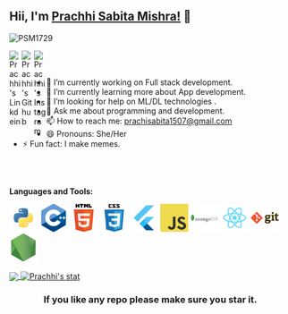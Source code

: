 ## Hii, I'm [Prachhi Sabita Mishra!](https://psm1729.github.io/Portpolio/) 👋

<p align="left"> <img src="https://komarev.com/ghpvc/?username=PSM1729&label=Views&color=blue&style=plastic" alt="PSM1729" /> </p>

<a href="www.linkedin.com/in/prachhi-mishra-039916191">
  <img align="left" alt="Prachhi's Linkdein" width="22px" src="https://cdn.jsdelivr.net/npm/simple-icons@v3/icons/linkedin.svg" />
</a>
<a href="https://github.com/PSM1729">
  <img align="left" alt="Prachhi's Github" width="22px" src="https://cdn.jsdelivr.net/npm/simple-icons@v3/icons/github.svg" />
</a>
<a href="https://www.instagram.com/itsmepsm1729/?hl=en">
  <img align="left" alt="Prachhi's Instagram" width="22px" src="https://cdn.jsdelivr.net/npm/simple-icons@v3/icons/instagram.svg" />
</a>
<br/>
<br/>



- 🔭 I’m currently working on Full stack development.
- 🌱 I’m currently learning more about App development.
- 🤔 I’m looking for help on ML/DL technologies .
- 💬 Ask me about programming and development.
- 📫 How to reach me: prachisabita1507@gmail.com
- 😄 Pronouns: She/Her
- ⚡ Fun fact: I make memes.
<br/>
<br/>

**Languages and Tools:** 

<code><img height="50" src="https://raw.githubusercontent.com/github/explore/80688e429a7d4ef2fca1e82350fe8e3517d3494d/topics/python/python.png"></code>
<code><img height="50" src="https://raw.githubusercontent.com/github/explore/80688e429a7d4ef2fca1e82350fe8e3517d3494d/topics/cpp/cpp.png"></code>
<code><img height="50" src="https://raw.githubusercontent.com/github/explore/80688e429a7d4ef2fca1e82350fe8e3517d3494d/topics/html/html.png"></code>
<code><img height="50" src="https://raw.githubusercontent.com/github/explore/80688e429a7d4ef2fca1e82350fe8e3517d3494d/topics/css/css.png"></code>
<code><img height="50" src="https://raw.githubusercontent.com/github/explore/80688e429a7d4ef2fca1e82350fe8e3517d3494d/topics/flutter/flutter.png"></code>
<code><img height="50" src="https://raw.githubusercontent.com/github/explore/80688e429a7d4ef2fca1e82350fe8e3517d3494d/topics/javascript/javascript.png"></code>
<code><img height="50" src="https://raw.githubusercontent.com/github/explore/80688e429a7d4ef2fca1e82350fe8e3517d3494d/topics/mongodb/mongodb.png"></code> 
<code><img height="50" src="https://raw.githubusercontent.com/github/explore/80688e429a7d4ef2fca1e82350fe8e3517d3494d/topics/react/react.png"></code>
<code><img height="50" src="https://raw.githubusercontent.com/github/explore/80688e429a7d4ef2fca1e82350fe8e3517d3494d/topics/git/git.png"></code>
<code><img height="50" src="https://raw.githubusercontent.com/github/explore/80688e429a7d4ef2fca1e82350fe8e3517d3494d/topics/nodejs/nodejs.png"></code>    

<a href="https://github.com/PSM1729">
  <img align="center" src="https://github-readme-stats.vercel.app/api/top-langs/?username=PSM1729&theme=light&hide_langs_below=1" />
</a>
<a href="https://github.com/PSM1729">
 <img align="center" src="https://github-readme-stats.vercel.app/api?username=PSM1729&&show_icons=true&title_color=ffffff&icon_color=bb2acf&text_color=daf7dc&bg_color=151515" alt="Prachhi's stat">
</a>

<div align="center">

### If you like any repo please make sure you star it.

</div
